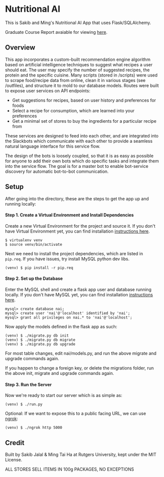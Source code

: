 # Nutritional AI

This is Sakib and Ming's Nutritional AI App that uses Flask/SQLAlchemy. 

Graduate Course Report avaiable for viewing [here](https://goo.gl/K7K3ye).

## Overview

This app incorporates a custom-built recommendation engine algorithm based on artificial intelligence techniques to suggest what recipes a user should eat. The user may specify the number of suggested recipes, the protein and the specific cuisine. Many scripts (stored in /scripts) were used to scrape food/recipe data from online, clean it in various stages (see /outfiles), and structure it to mold to our database models. Routes were built to expose user services on API endpoints:

* Get suggestions for recipes, based on user history and preferences for foods
* Select a recipe for consumption, which are learned into your preferences
* Get a minimal set of stores to buy the ingredients for a particular recipe from

These services are designed to feed into each other, and are integrated into the Slackbots which communicate with each other to provide a seamless natural language interface for this service flow.

The design of the bots is loosely coupled, so that it is as easy as possible for anyone to add their own bots which do specific tasks and integrate them into the service flow. The goal is for a master bot to enable bot-service discovery for automatic bot-to-bot communication.

## Setup

After going into the directory, these are the steps to get the app up and running locally:

#### Step 1. Create a Virtual Environment and Install Dependencies

Create a new Virtual Environment for the project and source it.  If you don't have Virtual Environment yet, you can find installation [instructions here](https://virtualenv.readthedocs.org/en/latest/).

```
$ virtualenv venv
$ source venv/bin/activate
```

Next we need to install the project dependencies, which are listed in `pip.req`. If you have issues, try install MySQL python dev libs.

```
(venv) $ pip install -r pip.req
```

#### Step 2. Set up the Database

Enter the MySQL shell and create a flask app user and database running locally. If you don't have MySQL yet, you can find installation [instructions here](http://dev.mysql.com/doc/refman/5.7/en/installing.html).

```
mysql> create database nai;
mysql> create user 'nai'@'localhost' identified by 'nai';
mysql> grant all privileges on nai.* to 'nai'@'localhost';
```

Now apply the models defined in the flask app as such:

```
(venv) $ ./migrate.py db init
(venv) $ ./migrate.py db migrate
(venv) $ ./migrate.py db upgrade
```

For most table changes, edit nai/models.py, and run the above migrate and upgrade commands again.

If you happen to change a foreign key, or delete the migrations folder, run the above init, migrate and upgrade commands again.

#### Step 3. Run the Server

Now we're ready to start our server which is as simple as:

```
(venv) $ ./run.py
```

Optional: If we want to expose this to a public facing URL, we can use [ngrok](https://ngrok.com/):

```
(venv) $ ./ngrok http 5000
```

## Credit

Built by Sakib Jalal & Ming Tai Ha at Rutgers University, kept under the MIT License.

ALL STORES SELL ITEMS IN 100g PACKAGES, NO EXCEPTIONS
